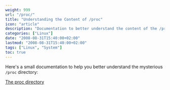 ```yaml
---
weight: 999
url: "/proc/"
title: "Understanding the Content of /proc"
icon: "article"
description: "Documentation to better understand the content of the /proc directory in Linux systems."
categories: ["Linux"]
date: "2008-08-31T15:40:00+02:00"
lastmod: "2008-08-31T15:40:00+02:00"
tags: ["Linux", "System"]
toc: true
---
```


Here's a small documentation to help you better understand the mysterious `/proc` directory:

[The proc directory](/pdf/le_répertoire_proc.pdf)